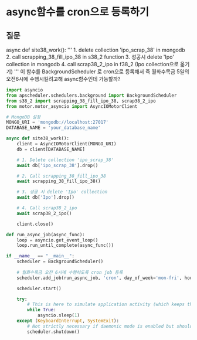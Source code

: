 # async함수를 cron으로 등록하기

## 질문
async def site38_work():
    '''
    1. delete collection 'ipo_scrap_38' in mongodb
    2. call scrapping_38_fill_ipo_38 in s38_2 function
    3. 성공시 delete 'Ipo' collection in mongodb
    4. call scrap38_2_ipo in f38_2  (Ipo collection으로 옮기기)
    '''
이 함수를 BackgroundScheduler 로  cron으로 등록해서 즉 월화수목금 5일의 오전6시에 수행시킬려고해
async함수인데 가능할까?

```python
import asyncio
from apscheduler.schedulers.background import BackgroundScheduler
from s38_2 import scrapping_38_fill_ipo_38, scrap38_2_ipo
from motor.motor_asyncio import AsyncIOMotorClient

# MongoDB 설정
MONGO_URI = 'mongodb://localhost:27017'
DATABASE_NAME = 'your_database_name'

async def site38_work():
    client = AsyncIOMotorClient(MONGO_URI)
    db = client[DATABASE_NAME]

    # 1. Delete collection 'ipo_scrap_38'
    await db['ipo_scrap_38'].drop()

    # 2. Call scrapping_38_fill_ipo_38
    await scrapping_38_fill_ipo_38()

    # 3. 성공 시 delete 'Ipo' collection
    await db['Ipo'].drop()

    # 4. Call scrap38_2_ipo
    await scrap38_2_ipo()

    client.close()

def run_async_job(async_func):
    loop = asyncio.get_event_loop()
    loop.run_until_complete(async_func())

if __name__ == "__main__":
    scheduler = BackgroundScheduler()
    
    # 월화수목금 오전 6시에 수행하도록 cron job 등록
    scheduler.add_job(run_async_job, 'cron', day_of_week='mon-fri', hour=6, minute=0, args=[site38_work])

    scheduler.start()

    try:
        # This is here to simulate application activity (which keeps the main thread alive).
        while True:
            asyncio.sleep(1)
    except (KeyboardInterrupt, SystemExit):
        # Not strictly necessary if daemonic mode is enabled but should be done if possible
        scheduler.shutdown()
```